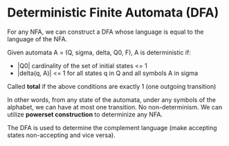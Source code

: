 # Deterministic Finite Automata (DFA)

For any NFA, we can construct a DFA whose language is equal to the language of the NFA.

Given automata A = (Q, sigma, delta, Q0, F), A is deterministic if:

- |Q0| cardinality of the set of initial states <= 1
- |delta(q, A)| <= 1 for all states q in Q and all symbols A in sigma

Called **total** if the above conditions are exactly 1 (one outgoing transition)

In other words, from any state of the automata, under any symbols of the alphabet, we can have at most one transition. No non-determinism. We can utilize **powerset construction** to determinize any NFA.

The DFA is used to determine the complement language (make accepting states non-accepting and vice versa).